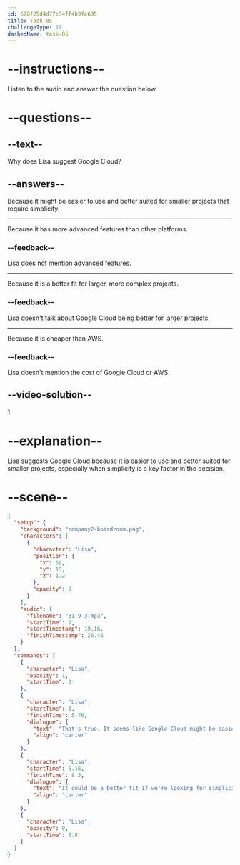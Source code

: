 ```yaml
---
id: 678f25d4d77c34ff4b9fe635
title: Task 85
challengeType: 19
dashedName: task-85
---
```


<!-- (audio) Lisa: That's true. It seems like Google Cloud might be easier to use, especially for smaller projects. It could be a better fit if we're looking for simplicity. -->

# --instructions--

Listen to the audio and answer the question below.

# --questions--

## --text--

Why does Lisa suggest Google Cloud?

## --answers--

Because it might be easier to use and better suited for smaller projects that require simplicity.

---

Because it has more advanced features than other platforms.

### --feedback--

Lisa does not mention advanced features.

---

Because it is a better fit for larger, more complex projects.

### --feedback--

Lisa doesn't talk about Google Cloud being better for larger projects.

---

Because it is cheaper than AWS.

### --feedback--

Lisa doesn't mention the cost of Google Cloud or AWS.

## --video-solution--

1

# --explanation--

Lisa suggests Google Cloud because it is easier to use and better suited for smaller projects, especially when simplicity is a key factor in the decision.

# --scene--

```json
{
  "setup": {
    "background": "company2-boardroom.png",
    "characters": [
      {
        "character": "Lisa",
        "position": {
          "x": 50,
          "y": 15,
          "z": 1.2
        },
        "opacity": 0
      }
    ],
    "audio": {
      "filename": "B1_9-3.mp3",
      "startTime": 1,
      "startTimestamp": 19.16,
      "finishTimestamp": 26.46
    }
  },
  "commands": [
    {
      "character": "Lisa",
      "opacity": 1,
      "startTime": 0
    },
    {
      "character": "Lisa",
      "startTime": 1,
      "finishTime": 5.76,
      "dialogue": {
        "text": "That's true. It seems like Google Cloud might be easier to use, especially for smaller projects.",
        "align": "center"
      }
    },
    {
      "character": "Lisa",
      "startTime": 6.16,
      "finishTime": 8.3,
      "dialogue": {
        "text": "It could be a better fit if we're looking for simplicity.",
        "align": "center"
      }
    },
    {
      "character": "Lisa",
      "opacity": 0,
      "startTime": 8.8
    }
  ]
}
```
